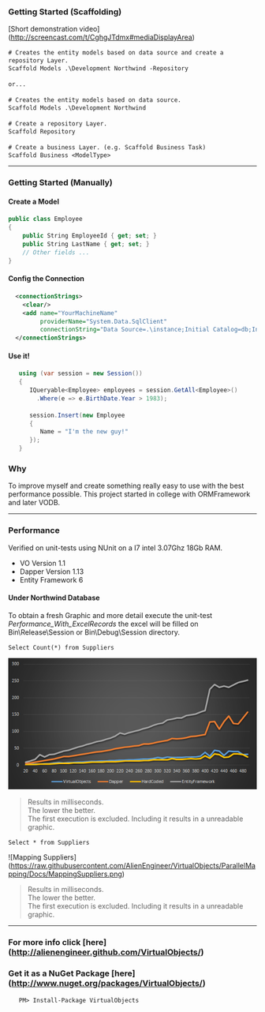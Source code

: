### Getting Started (Scaffolding)

[Short demonstration video] (http://screencast.com/t/CghgJTdmx#mediaDisplayArea)

```
# Creates the entity models based on data source and create a repository Layer.
Scaffold Models .\Development Northwind -Repository

or...

# Creates the entity models based on data source.
Scaffold Models .\Development Northwind

# Create a repository Layer.
Scaffold Repository

# Create a business Layer. (e.g. Scaffold Business Task)
Scaffold Business <ModelType>
```

****

### Getting Started (Manually)

#### Create a Model
```C#
public class Employee 
{
    public String EmployeeId { get; set; }
    public String LastName { get; set; }
    // Other fields ...
}
```
#### Config the Connection
```XML
  <connectionStrings>
    <clear/>
    <add name="YourMachineName" 
         providerName="System.Data.SqlClient" 
         connectionString="Data Source=.\instance;Initial Catalog=db;Integrated Security=true"/>
  </connectionStrings>
```
#### Use it!
```C#
   using (var session = new Session())
   {
      IQueryable<Employee> employees = session.GetAll<Employee>()
        .Where(e => e.BirthDate.Year > 1983);
      
      session.Insert(new Employee 
      {
         Name = "I'm the new guy!"
      });
   }
```


### Why
To improve myself and create something really easy to use with the best performance possible. This project started in college with ORMFramework and later VODB.

***

### Performance
Verified on unit-tests using NUnit on a I7 intel 3.07Ghz 18Gb RAM.


* VO Version 1.1
* Dapper Version 1.13
* Entity Framework 6

#### Under Northwind Database
To obtain a fresh Graphic and more detail execute the unit-test _Performance_With_ExcelRecords_ the excel will be filled on Bin\Release\Session or Bin\Debug\Session directory.

```MySQL
Select Count(*) from Suppliers
```
![Count Suppliers](https://raw.githubusercontent.com/AlienEngineer/VirtualObjects/ParallelMapping/Docs/CountSuppliers.png)
> Results in milliseconds.  
> The lower the better.  
> The first execution is excluded. Including it results in a unreadable graphic.

```MySQL
Select * from Suppliers
```
![Mapping Suppliers] (https://raw.githubusercontent.com/AlienEngineer/VirtualObjects/ParallelMapping/Docs/MappingSuppliers.png)
> Results in milliseconds.  
> The lower the better.  
> The first execution is excluded. Including it results in a unreadable graphic.

***

### For more info click [here] (http://alienengineer.github.com/VirtualObjects/)
### Get it as a NuGet Package [here] (http://www.nuget.org/packages/VirtualObjects/)
```
   PM> Install-Package VirtualObjects
```
